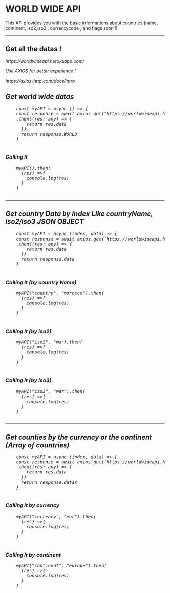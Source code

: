 <h1>WORLD WIDE API</h1>
  
<p>This API provides you with the basic informations about countries (name, continent, iso2,iso3 , currencycode , and flags soon !) </p>
  
  <hr/>
  
  <h2>Get all the datas ! </h2>
 
  <p>
  <address>https://worldwideapi.herokuapp.com/</addresss>
  <br/>
  <p>Use AXIOS for better experience ! </p>
   https://axios-http.com/docs/intro
  <br/>
  <h2>Get world wide datas </h2>
  <pre>
    const myAPI = async () => {
    const response = await axios.get("https://worldwideapi.herokuapp.com/")
    .then((res: any) => {
        return res.data
      })
      return response.WORLD
    }
  </pre>
  
  <h3>Calling It</h3>
  <pre>
    myAPI().then(
      (res) =>{
        console.log(res)
      }
    )
  </pre>
 <hr/>
 
   <h2>Get country Data by index Like countryName, iso2/iso3  JSON OBJECT</h2>
  <pre>
    const myAPI = async (index, data) => {
    const response = await axios.get(`https://worldwideapi.herokuapp.com/${index}/${data}`)
    .then((res: any) => {
        return res.data
      })
      return response.data
    }
  </pre>
  <h3>Calling It (by country Name)</h3>
  <pre>
    myAPI("country", "morocco").then(
      (res) =>{
        console.log(res)
      }
    )
  </pre>
  <h3>Calling It (by iso2)</h3>
  <pre>
    myAPI("iso2", "ma").then(
      (res) =>{
        console.log(res)
      }
    )
  </pre>
  
  <h3>Calling It (by iso3)</h3>
  <pre>
    myAPI("iso3", "mar").then(
      (res) =>{
        console.log(res)
      }
    )
  </pre>
  
  
 <hr/>
  
  <h2>Get counties by the currency or the continent (Array of countries)</h2>
  <pre>
    const myAPI = async (index, data) => {
    const response = await axios.get(`https://worldwideapi.herokuapp.com/${index}/${data}`)
    .then((res: any) => {
        return res.data
      })
      return response.datas
    }
  </pre>
  <h3>Calling It by currency</h3>
  <pre>
    myAPI("currency", "eur").then(
      (res) =>{
        console.log(res)
      }
    )
  </pre>
  <h3>Calling It by continent</h3>
  <pre>
    myAPI("continent", "europe").then(
      (res) =>{
        console.log(res)
      }
    )
  </pre>
